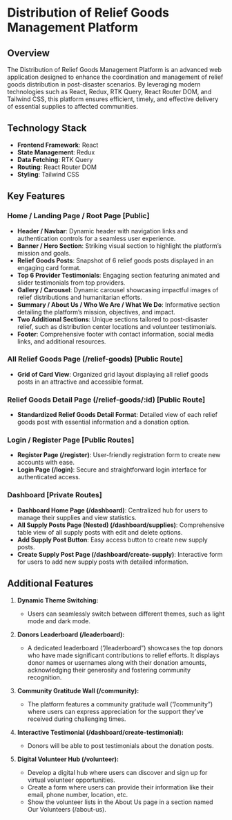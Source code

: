 
# Distribution of Relief Goods Management Platform

## Overview
The Distribution of Relief Goods Management Platform is an advanced web application designed to enhance the coordination and management of relief goods distribution in post-disaster scenarios. By leveraging modern technologies such as React, Redux, RTK Query, React Router DOM, and Tailwind CSS, this platform ensures efficient, timely, and effective delivery of essential supplies to affected communities.

## Technology Stack
- **Frontend Framework**: React
- **State Management**: Redux
- **Data Fetching**: RTK Query
- **Routing**: React Router DOM
- **Styling**: Tailwind CSS

## Key Features

### Home / Landing Page / Root Page [Public]
- **Header / Navbar**: Dynamic header with navigation links and authentication controls for a seamless user experience.
- **Banner / Hero Section**: Striking visual section to highlight the platform’s mission and goals.
- **Relief Goods Posts**: Snapshot of 6 relief goods posts displayed in an engaging card format.
- **Top 6 Provider Testimonials**: Engaging section featuring animated and slider testimonials from top providers.
- **Gallery / Carousel**: Dynamic carousel showcasing impactful images of relief distributions and humanitarian efforts.
- **Summary / About Us / Who We Are / What We Do**: Informative section detailing the platform’s mission, objectives, and impact.
- **Two Additional Sections**: Unique sections tailored to post-disaster relief, such as distribution center locations and volunteer testimonials.
- **Footer**: Comprehensive footer with contact information, social media links, and additional resources.

### All Relief Goods Page (/relief-goods) [Public Route]
- **Grid of Card View**: Organized grid layout displaying all relief goods posts in an attractive and accessible format.

### Relief Goods Detail Page (/relief-goods/:id) [Public Route]
- **Standardized Relief Goods Detail Format**: Detailed view of each relief goods post with essential information and a donation option.

### Login / Register Page [Public Routes]
- **Register Page (/register)**: User-friendly registration form to create new accounts with ease.
- **Login Page (/login)**: Secure and straightforward login interface for authenticated access.

### Dashboard [Private Routes]
- **Dashboard Home Page (/dashboard)**: Centralized hub for users to manage their supplies and view statistics.
- **All Supply Posts Page (Nested) (/dashboard/supplies)**: Comprehensive table view of all supply posts with edit and delete options.
- **Add Supply Post Button**: Easy access button to create new supply posts.
- **Create Supply Post Page (/dashboard/create-supply)**: Interactive form for users to add new supply posts with detailed information.

## Additional Features

1. **Dynamic Theme Switching:**
   - Users can seamlessly switch between different themes, such as light mode and dark mode.
2. **Donors Leaderboard (/leaderboard):**
   - A dedicated leaderboard (”/leaderboard”) showcases the top donors who have made significant contributions to relief efforts. It displays donor names or usernames along with their donation amounts, 
     acknowledging their generosity and fostering community recognition.
3. **Community Gratitude Wall (/community):**
   - The platform features a community gratitude wall (”/community”) where users can express appreciation for the support they've received during challenging times.

4. **Interactive Testimonial (/dashboard/create-testimonial):**
   - Donors will be able to post testimonials about the donation posts.

5. **Digital Volunteer Hub (/volunteer):**
   - Develop a digital hub where users can discover and sign up for virtual volunteer opportunities.
   - Create a form where users can provide their information like their email, phone number, location, etc.
   - Show the volunteer lists in the About Us page in a section named Our Volunteers (/about-us).

